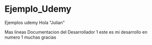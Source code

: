 # Ejemplo_Udemy
Ejemplos udemy
Hola "Julian"

Mas lineas
Documentacion del Desarrollador 1
este es mi desarrollo en numero 1 muchas gracias

